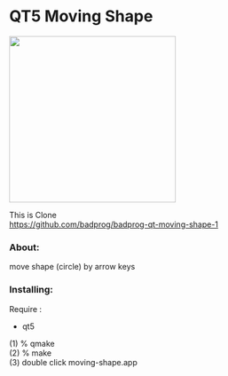QT5 Moving Shape
===============

<image src="https://raw.githubusercontent.com/ohwada/MAC_cpp_Samples/master/qt5/moving_shape/moving_shape.png" width="300" /> <br/>

This is Clone <br/>
https://github.com/badprog/badprog-qt-moving-shape-1 <br/>

### About:
move shape (circle) by arrow keys  <br/>

### Installing:
Require : <br/>
- qt5 <br/>

(1) % qmake <br/>
(2) % make <br/>
(3) double click  moving-shape.app  <br/>

